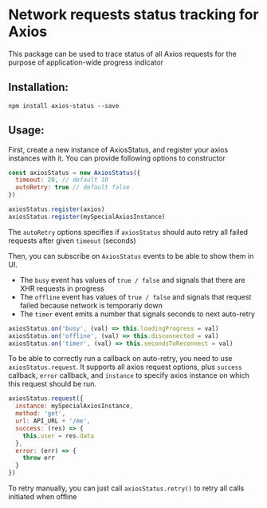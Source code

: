 # Network requests status tracking for Axios

This package can be used to trace status of all Axios requests for the purpose of application-wide progress indicator

## Installation:

`npm install axios-status --save`

## Usage:

First, create a new instance of AxiosStatus, and register your axios instances with it. You can provide following options to constructor

```js
const axiosStatus = new AxiosStatus({
  timeout: 20, // default 10
  autoRetry: true // default false
})

axiosStatus.register(axios)
axiosStatus.register(mySpecialAxiosInstance)
```

The `autoRetry` options specifies if `axiosStatus` should auto retry all failed requests after given `timeout` (seconds)

Then, you can subscribe on `AxiosStatus` events to be able to show them in UI. 

* The `busy` event has values of `true / false` and signals that there are XHR requests in progress
* The `offline` event has values of `true / false` and signals that request failed because network is temporariy down
* The `timer` event emits a number that signals seconds to next auto-retry


```js
axiosStatus.on('busy', (val) => this.loadingProgress = val)
axiosStatus.on('offline', (val) => this.disconnected = val)
axiosStatus.on('timer', (val) => this.secondsToReconnect = val)
```

To be able to correctly run a callback on auto-retry, you need to use `axiosStatus.request`. It supports all axios request options, plus `success` callback, `error` callback, and `instance` to specify axios instance on which this request should be run. 

```js
axiosStatus.request({
  instance: mySpecialAxiosInstance,	
  method: 'get',
  url: API_URL + '/me',
  success: (res) => {
    this.user = res.data
  },
  error: (err) => {
  	throw err
  }
})
```

To retry manually, you can just call `axiosStatus.retry()` to retry all calls initiated when offline
